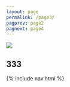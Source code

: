 ```yaml
---
layout: page
permalink: /page3/
pagprev: page2
pagnext: page4
---
```


<img src="{{ site.baseurl }}/img/page3.jpg"/>

## 333

{% include nav.html %}
